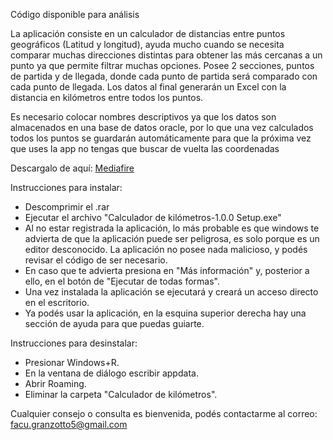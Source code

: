 Código disponible para análisis

La aplicación consiste en un calculador de distancias entre puntos geográficos (Latitud y longitud), ayuda mucho cuando se necesita comparar muchas direcciones distintas para obtener las más cercanas a un punto ya que permite filtrar muchas opciones.
Posee 2 secciones, puntos de partida y de llegada, donde cada punto de partida será comparado con cada punto de llegada. Los datos al final generarán un Excel con la distancia en kilómetros entre todos los puntos.

Es necesario colocar nombres descriptivos ya que los datos son almacenados en una base de datos oracle, por lo que una vez calculados todos los puntos se guardarán automáticamente para que la próxima vez que uses la app no tengas que buscar de vuelta las coordenadas

Descargalo de aquí: [Mediafire](https://www.mediafire.com/file/qznkt07g0msj769/Calculador_de_distancias.rar/file)

Instrucciones para instalar:
  - Descomprimir el .rar
  - Ejecutar el archivo "Calculador de kilómetros-1.0.0 Setup.exe"
  - Al no estar registrada la aplicación, lo más probable es que windows te advierta de que la aplicación puede ser peligrosa, es solo porque es un editor desconocido. La aplicación no posee nada malicioso, y podés revisar el código de ser necesario.
  - En caso que te advierta presiona en "Más información" y, posterior a ello, en el botón de "Ejecutar de todas formas".
  - Una vez instalada la aplicación se ejecutará y creará un acceso directo en el escritorio.
  - Ya podés usar la aplicación, en la esquina superior derecha hay una sección de ayuda para que puedas guiarte.

Instrucciones para desinstalar:
  - Presionar Windows+R.
  - En la ventana de diálogo escribir appdata.
  - Abrir Roaming.
  - Eliminar la carpeta "Calculador de kilómetros".

Cualquier consejo o consulta es bienvenida, podés contactarme al correo: facu.granzotto5@gmail.com
